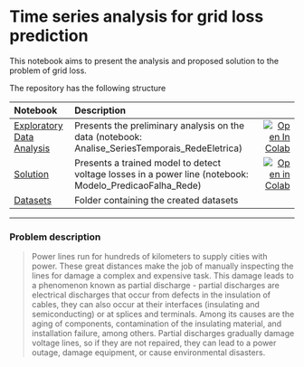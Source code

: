 # Time series analysis for grid loss prediction

This notebook aims to present the analysis and proposed solution to the problem of grid loss.

The repository has the following structure

| Notebook     |      Description      |   |
|:----------|:-------------|------:|
| [Exploratory Data Analysis](https://github.com/fabiobif/VoltageLoss/blob/main/Analise_SeriesTemporais_RedeEletrica.ipynb)  | Presents the preliminary analysis on the data (notebook: Analise_SeriesTemporais_RedeEletrica)  |[![Open In Colab](https://colab.research.google.com/assets/colab-badge.svg)](https://colab.research.google.com/github/fabiobif/VoltageLoss/blob/main/Analise_SeriesTemporais_RedeEletrica.ipynb) |
| [Solution](https://github.com/fabiobif/VoltageLoss/blob/main/Modelo_PredicaoPerda_Tensao2.ipynb) | Presents a trained model to detect voltage losses in a power line (notebook: Modelo_PredicaoFalha_Rede) | [![Open in Colab](https://colab.research.google.com/assets/colab-badge.svg)](https://colab.research.google.com/github/fabiobif/VoltageLoss/blob/main/Modelo_PredicaoPerda_Tensao2.ipynb)|
| [Datasets](https://github.com/fabiobif/VoltageLoss/tree/main/datasets) | Folder containing the created datasets |  |

---
### Problem description
> Power lines run for hundreds of kilometers to supply cities with power. These great distances make the job of manually inspecting the lines for damage a complex and expensive task. This damage leads to a phenomenon known as partial discharge - partial discharges are electrical discharges that occur from defects in the insulation of cables, they can also occur at their interfaces (insulating and semiconducting) or at splices and terminals. Among its causes are the aging of components, contamination of the insulating material, and installation failure, among others. Partial discharges gradually damage voltage lines, so if they are not repaired, they can lead to a power outage, damage equipment, or cause environmental disasters.

